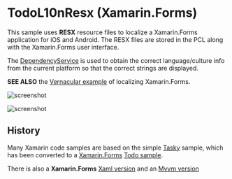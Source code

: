 TodoL10nResx (Xamarin.Forms)
=======

This sample uses **RESX** resource files to localize a Xamarin.Forms application for iOS and Android. The RESX files are stored in the PCL along with the Xamarin.Forms user interface.

The [DependencyService](http://developer.xamarin.com/guides/cross-platform/xamarin-forms/dependency-service/) is used to obtain the correct language/culture info from the current platform so that the correct strings are displayed.

**SEE ALSO** the [Vernacular example](https://github.com/conceptdev/xamarin-forms-samples/tree/master/TodoL10nVernacular) of localizing Xamarin.Forms.

![screenshot](https://raw.githubusercontent.com/conceptdev/xamarin-forms-samples/master/TodoL10nVernacular/Screenshots/iOS-Japanese-sml.png "iOS Japanese")

![screenshot](https://raw.githubusercontent.com/xamarin/xamarin-forms-samples/master/TodoL10nVernacular/Screenshots/Android-PortugeseBrazil-sml.png "Android Brazilian Portuguese")





History
------

Many Xamarin code samples are based on the simple [Tasky](https://github.com/xamarin/mobile-samples/tree/master/Tasky) sample, which has been converted to a [Xamarin.Forms](http://xamarin.com/forms) [Todo sample](https://github.com/xamarin/xamarin-forms-samples/tree/master/Todo).

There is also a **Xamarin.Forms** [Xaml version](https://github.com/conceptdev/xamarin-forms-samples/tree/master/TodoXaml) and an [Mvvm version](https://github.com/conceptdev/xamarin-forms-samples/tree/master/TodoMvvm)
